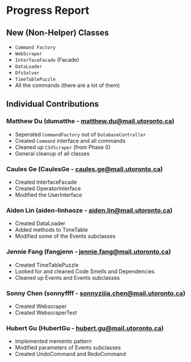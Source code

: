 # Progress Report

## New (Non-Helper) Classes
* `Command Factory`
* `WebScraper`
* `InterfaceFacade` (Facade)
* `DataLoader`
* `DfsSolver`
* `TimeTablePuzzle`
* All the commands (there are a lot of them)

## Individual Contributions

### Matthew Du (dumatthe - matthew.du@mail.utoronto.ca)
* Seperated `CommandFactory` out of `DatabaseController`
* Created `Command` interface and all commands
* Cleaned up `CSVScraper` (from Phase 0)
* General cleanup of all classes

### Caules Ge (CaulesGe - caules.ge@mail.utoronto.ca)
* Created InterfaceFacade
* Created OperatorInterface
* Modified the UserInterface

### Aiden Lin (aiden-linhaoze - aiden.lin@mail.utoronto.ca)
* Created DataLoader
* Added methods to TimeTable
* Modified some of the Events subclasses

### Jennie Fang (fangjenn - jennie.fang@mail.utoronto.ca)
* Created TimeTablePuzzle 
* Looked for and cleaned Code Smells and Dependencies
* Cleaned up Events and Events subclasses

### Sonny Chen (sonnyffff - sonnyzijia.chen@mail.utoronto.ca)
* Created Webscraper
* Created WebscraperTest

### Hubert Gu (HubertGu - hubert.gu@mail.utoronto.ca)
* Implemented memento pattern
* Modified parameters of Events subclasses
* Created UndoCommand and RedoCommand